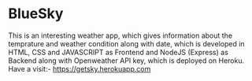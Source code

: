# BlueSky
This is an interesting weather app, which gives information about the temprature and weather condition along with date, which is developed in HTML, CSS and JAVASCRIPT as Frontend and NodeJS (Express) as Backend along with Openweather API key, which is deployed on Heroku.
Have a visit:- https://getsky.herokuapp.com

